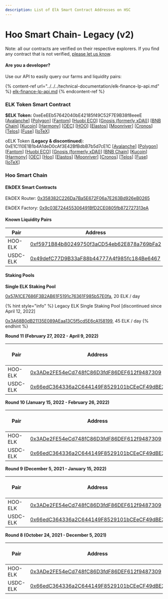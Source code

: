 ```yaml
---
description: List of Elk Smart Contract Addresses on HSC
---
```


# Hoo Smart Chain- Legacy (v2)

Note: all our contracts are verified on their respective explorers. If you find any contract that is not verified, [please let us know](mailto:hello@elk.finance).

#### Are you a developer?

Use our API to easily query our farms and liquidity pairs:

{% content-ref url="../../../technical-documentation/elk-finance-lp-api.md" %}
[elk-finance-lp-api.md](../../../technical-documentation/elk-finance-lp-api.md)
{% endcontent-ref %}

### ELK Token Smart Contract

**$ELK Token:** 0xeEeEEb57642040bE42185f49C52F7E9B38f8eeeE \[[Avalanche](https://snowscan.xyz/token/0xeeeeeb57642040be42185f49c52f7e9b38f8eeee)] \[[Polygon](https://polygonscan.com/token/0xeEeEEb57642040bE42185f49C52F7E9B38f8eeeE)] \[[Fantom](https://ftmscan.com/token/0xeEeEEb57642040bE42185f49C52F7E9B38f8eeeE)] \[[Huobi ECO](https://hecoinfo.com/token/0xeEeEEb57642040bE42185f49C52F7E9B38f8eeeE)] \[[Gnosis (formerly xDAI)](https://blockscout.com/xdai/mainnet/token/0xeEeEEb57642040bE42185f49C52F7E9B38f8eeeE/token-transfers)] \[[BNB Chain](https://bscscan.com/token/0xeEeEEb57642040bE42185f49C52F7E9B38f8eeeE)] \[[Kucoin](https://explorer.kcc.io/en/token/0xeeeeeb57642040be42185f49c52f7e9b38f8eeee)] \[[Harmony](https://explorer.harmony.one/address/0xeEeEEb57642040bE42185f49C52F7E9B38f8eeeE)] \[[OEC](https://www.oklink.com/en/okc/address/0xeeeeeb57642040be42185f49c52f7e9b38f8eeee)] \[[HOO](https://hooscan.com/token/0xeEeEEb57642040bE42185f49C52F7E9B38f8eeeE)] \[[Elastos](https://esc.elastos.io/token/0xeEeEEb57642040bE42185f49C52F7E9B38f8eeeE/token-transfers)] \[[Moonriver](https://blockscout.moonriver.moonbeam.network/token/0xeEeEEb57642040bE42185f49C52F7E9B38f8eeeE/token-transfers)] \[[Cronos](https://cronos.org/explorer/token/0xeEeEEb57642040bE42185f49C52F7E9B38f8eeeE/token-transfers)] \[[Telos](https://www.teloscan.io/address/0xeeeeeb57642040be42185f49c52f7e9b38f8eeee)] \[[Fuse](https://explorer.fuse.io/token/0xeEeEEb57642040bE42185f49C52F7E9B38f8eeeE/token-transfers)] \[[IoTeX](https://iotexscout.io/address/0xeEeEEb57642040bE42185f49C52F7E9B38f8eeeE)]



oELK Token (**Legacy & discontinued**): 0xE1C110E1B1b4A1deD0cAf3E42BfBdbB7b5d7cE1C \[[Avalanche](https://cchain.explorer.avax.network/address/0xE1C110E1B1b4A1deD0cAf3E42BfBdbB7b5d7cE1C)] \[[Polygon](https://polygonscan.com/address/0xE1C110E1B1b4A1deD0cAf3E42BfBdbB7b5d7cE1C)] \[[Fantom](https://ftmscan.com/address/0xE1C110E1B1b4A1deD0cAf3E42BfBdbB7b5d7cE1C)] \[[Huobi ECO](https://hecoinfo.com/address/0xE1C110E1B1b4A1deD0cAf3E42BfBdbB7b5d7cE1C)] \[[Gnosis (formerly xDAI)](https://blockscout.com/xdai/mainnet/address/0xE1C110E1B1b4A1deD0cAf3E42BfBdbB7b5d7cE1C)] \[[BNB Chain](https://bscscan.com/address/0xE1C110E1B1b4A1deD0cAf3E42BfBdbB7b5d7cE1C)] \[[Kucoin](https://explorer.kcc.io/address/0xE1C110E1B1b4A1deD0cAf3E42BfBdbB7b5d7cE1C)] \[[Harmony](https://explorer.harmony.one/address/0xE1C110E1B1b4A1deD0cAf3E42BfBdbB7b5d7cE1C)] \[[OEC](https://www.oklink.com/okexchain/address/0xE1C110E1B1b4A1deD0cAf3E42BfBdbB7b5d7cE1C)] \[[Hoo](https://hooscan.com/address/0xE1C110E1B1b4A1deD0cAf3E42BfBdbB7b5d7cE1C)] \[[Elastos](https://esc.elastos.io/address/0xE1C110E1B1b4A1deD0cAf3E42BfBdbB7b5d7cE1C)] \[[Moonriver](https://blockscout.moonriver.moonbeam.network/address/0xE1C110E1B1b4A1deD0cAf3E42BfBdbB7b5d7cE1C)] \[[Cronos](https://cronos.crypto.org/explorer/address/0xE1C110E1B1b4A1deD0cAf3E42BfBdbB7b5d7cE1C/transactions)] \[[Telos](https://www.teloscan.io/evm/address/0xE1C110E1B1b4A1deD0cAf3E42BfBdbB7b5d7cE1C)] \[[Fuse](https://explorer.fuse.io/address/0xE1C110E1B1b4A1deD0cAf3E42BfBdbB7b5d7cE1C/transactions)] \[[IoTeX](https://iotexscout.io/address/0xe1cE1c0fa22EC693bAca6F5076bcdC4D0183DE1C)]



### Hoo Smart Chain

#### ElkDEX Smart Contracts

ElkDEX Router: [0x358382C226Da7Ba5E672F06a7E263Bd926eB0265](https://hooscan.com/address/0x358382C226Da7Ba5E672F06a7E263Bd926eB0265)

ElkDEX Factory: [0x9c03E724455306491BfD2CE0805fb872727313eA](https://hooscan.com/address/0x9c03E724455306491BfD2CE0805fb872727313eA)

#### Known Liquidity Pairs

| Pair     | Address                                                                                                              |
| -------- | -------------------------------------------------------------------------------------------------------------------- |
| HOO-ELK  | [0xf5971B84b80249750f3aCD54eb62E878a769bFa2](https://hooscan.com/address/0xf5971B84b80249750f3aCD54eb62E878a769bFa2) |
| USDC-ELK | [0x49defC77D9B33aF88b44777A4f985fc184Be6467](https://hooscan.com/address/0x49defC77D9B33aF88b44777A4f985fc184Be6467) |

#### Staking Pools

**Single ELK Staking Pool**

[0x57A1CE7686F3B2AB61F5191c76361F985b57E0fa](https://hooscan.com/address/0x57A1CE7686F3B2AB61F5191c76361F985b57E0fa)[,](https://hooscan.com/address/0x3A68B0dB21135E089AEaa13C5f5cd5E6cA158199) 20 ELK / day

{% hint style="info" %}
Legacy ELK Single Staking Pool \[discontinued since April 12, 2022]

[0x3A68B0dB21135E089AEaa13C5f5cd5E6cA158199](https://hooscan.com/address/0x3A68B0dB21135E089AEaa13C5f5cd5E6cA158199), 45 ELK / day
{% endhint %}

**Round 11 (February 27, 2022 - April 9, 2022)**

| Pair     | Address                                                                                                              | ELK / day |
| -------- | -------------------------------------------------------------------------------------------------------------------- | --------- |
| HOO-ELK  | [0x3ADe2FE54eCd748fC86D3fdF86DEF612f9487309](https://hooscan.com/address/0x3ADe2FE54eCd748fC86D3fdF86DEF612f9487309) | 400       |
| USDC-ELK | [0x66edC364336a2C644149F8529101bCEeCF49dBE2](https://hooscan.com/address/0x66edC364336a2C644149F8529101bCEeCF49dBE2) | 100       |

**Round 10 (January 15, 2022 - February 26, 2022)**

| Pair     | Address                                                                                                              | ELK / day |
| -------- | -------------------------------------------------------------------------------------------------------------------- | --------- |
| HOO-ELK  | [0x3ADe2FE54eCd748fC86D3fdF86DEF612f9487309](https://hooscan.com/address/0x3ADe2FE54eCd748fC86D3fdF86DEF612f9487309) | 200       |
| USDC-ELK | [0x66edC364336a2C644149F8529101bCEeCF49dBE2](https://hooscan.com/address/0x66edC364336a2C644149F8529101bCEeCF49dBE2) | 48        |

**Round 9 (December 5, 2021 - January 15, 2022)**

| Pair     | Address                                                                                                              | ELK / day |
| -------- | -------------------------------------------------------------------------------------------------------------------- | --------- |
| HOO-ELK  | [0x3ADe2FE54eCd748fC86D3fdF86DEF612f9487309](https://hooscan.com/address/0x3ADe2FE54eCd748fC86D3fdF86DEF612f9487309) | 300       |
| USDC-ELK | [0x66edC364336a2C644149F8529101bCEeCF49dBE2](https://hooscan.com/address/0x66edC364336a2C644149F8529101bCEeCF49dBE2) | 75        |

**Round 8 (October 24, 2021 - December 5, 2021)**

| Pair     | Address                                                                                                              | ELK / day |
| -------- | -------------------------------------------------------------------------------------------------------------------- | --------- |
| HOO-ELK  | [0x3ADe2FE54eCd748fC86D3fdF86DEF612f9487309](https://hooscan.com/address/0x3ADe2FE54eCd748fC86D3fdF86DEF612f9487309) | 400       |
| USDC-ELK | [0x66edC364336a2C644149F8529101bCEeCF49dBE2](https://hooscan.com/address/0x66edC364336a2C644149F8529101bCEeCF49dBE2) | 100       |
